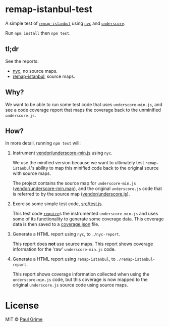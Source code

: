 # remap-istanbul-test

A simple test of [`remap-istanbul`](https://github.com/SitePen/remap-istanbul)
using [`nyc`](https://github.com/istanbuljs/nyc) and
[`underscore`](http://underscorejs.org/).

Run `npm install` then `npm test`.

## tl;dr

See the reports:

- [nyc](https://gitgrimbo.github.io/remap-istanbul-test/nyc-report/),
  no source maps.
- [remap-istanbul](https://gitgrimbo.github.io/remap-istanbul-test/remap-istanbul-report/),
  source maps.

## Why?

We want to be able to run some test code that uses `underscore-min.js`,
and see a code coverage report that maps the coverage back to the unminified
`underscore.js`.

## How?

In more detail, running `npm test` will:

1. Instrument [vendor/underscore-min.js](vendor/underscore-min.js) using `nyc`.

   We use the minified version because we want to ultimately test
   `remap-istanbul`'s ability to map this minified code back to the original
   source with source maps.

   The project contains the source map for `underscore-min.js`
   ([vendor/underscore-min.map](vendor/underscore-min.map)), and the original
   `underscore.js` code that is referred to by the source map
   ([vendor/underscore.js](vendor/underscore.js)).

1. Exercise some simple test code, [src/test.js](src/test.js).

   This test code [`require`](https://nodejs.org/api/modules.html#modules_all_together)s
   the instrumented `underscore-min.js` and uses some of its functionality to generate
   some coverage data. This coverage data is then saved to a
   [coverage.json](https://github.com/gotwarlost/istanbul/blob/master/coverage.json.md)
   file.

1. Generate a HTML report using `nyc`, to `./nyc-report`.

   This report does **not** use source maps. This report shows coverage
   information for the 'raw' `underscore-min.js` code.

1. Generate a HTML report using `remap-istanbul`, to `./remap-istanbul-report`.

   This report shows coverage information collected when using the
   `underscore-min.js` code, but this coverage is now mapped to the original
   `underscore.js` source code using source maps.

# License

MIT © [Paul Grime](https://github.com/gitgrimbo/)
